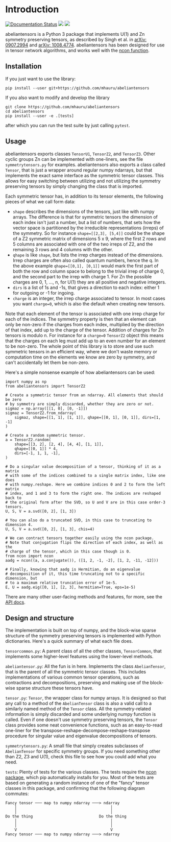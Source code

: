 # Introduction
[![Documentation Status][rtd-badge]][rtd-url]
[![][travis-img]][travis-url]
[![][codecov-img]][codecov-url]

abeliantensors is a Python 3 package that implements U(1) and Zn symmetry preserving
tensors, as described by Singh et al. in
[arXiv: 0907.2994](https://arxiv.org/abs/0907.2994) and
[arXiv: 1008.4774](https://arxiv.org/abs/1008.4774). abeliantensors has been designed
for use in tensor network algorithms, and works well with the
[ncon function](https://github.com/mhauru/ncon).

## Installation

If you just want to use the library:
```
pip install --user git+https://github.com/mhauru/abeliantensors
```

If you also want to modify and develop the library
```
git clone https://github.com/mhauru/abeliantensors
cd abeliantensors
pip install --user -e .[tests]
```
after which you can run the test suite by just calling `pytest`.

## Usage

abeliantensors exports classes `TensorU1`, `TensorZ2`, and `TensorZ3`. Other
cyclic groups Zn can be implemented with one-liners, see the file
`symmetrytensors.py` for examples. abeliantensors also exports a class called
`Tensor`, that is just a wrapper around regular numpy ndarrays, but that
implements the exact same interface as the symmetric tensor classes. This
allows for easy switching between utilizing and not utilizing the symmetry
preserving tensors by simply changing the class that is imported.

Each symmetric tensor has, in addition to its tensor elements, the following
pieces of what we call form data:
* `shape` describes the dimensions of the tensors, just like with numpy arrays.
  The difference is that for symmetric tensors the dimension of each index
  isn't just a number, but a list of numbers, that sets how the vector space is
  partitioned by the irreducible representations (irreps) of the symmetry. So
  for instance `shape=[[2,3], [5,4]]` could be the shape of a Z2 symmetric
  matrix of dimensions 5 x 9, where the first 2 rows and 5 columns are
  associated with one of the two irreps of Z2, and the remaining 3 rows and 4
  columns with the other.
* `qhape` is like `shape`, but lists the irrep charges instead of the
  dimensions. Irrep charges are often also called quantum numbers, hence the q.
  In the above example `qhape=[[0,1], [0,1]]` would mark the first part of both
  the row and column space to belong to the trivial irrep of charge 0, and the
  second part to the irrep with charge 1. For Zn the possible charges are 0, 1,
  ..., n, for U(1) they are all positive and negative integers.
* `dirs` is a list of 1s and -1s, that gives a direction to each index: either
  1 for outgoing or -1 for ingoing.
* `charge` is an integer, the irrep charge associated to tensor. In most cases
  you want `charge=0`, which is also the default when creating new tensors.

Note that each element of the tensor is associated with one irrep charge for
each of the indices. The symmetry property is then that an element can only be
non-zero if the charges from each index, multiplied by the direction of that
index, add up to the charge of the tensor. Addition of charges for Zn tensors
is modulo n. For instance for a `charge=0` `TensorZ2` object this means that
the charges on each leg must add up to an even number for an element to be
non-zero. The whole point of this library is to store and use such symmetric
tensors in an efficient way, where we don't waste memory or computation time on
the elements we know are zero by symmetry, and can't accidentally let them be
non-zero.

Here's a simple nonsense example of how abeliantensors can be used:
```
import numpy as np
from abeliantensors import TensorZ2

# Create a symmetric tensor from an ndarray. All elements that should be zero
# by symmetry are simply discarded, whether they are zero or not.
sigmaz = np.array([[1, 0], [0, -1]])
sigmaz = TensorZ2.from_ndarray(
    sigmaz, shape=[[1, 1], [1, 1]], qhape=[[0, 1], [0, 1]], dirs=[1, -1]
)

# Create a random symmetric tensor.
a = TensorZ2.random(
    shape=[[3, 2], [2, 4], [4, 4], [1, 1]],
    qhape=[[0, 1]] * 4,
    dirs=[-1, 1, 1, -1],
)

# Do a singular value decomposition of a tensor, thinking of it as a matrix
# with some of the indices combined to a single matrix index, like one does
# with numpy.reshape. Here we combine indices 0 and 2 to form the left matrix
# index, and 1 and 3 to form the right one. The indices are reshaped back to
# the original form after the SVD, so U and V are in this case order-3 tensors.
U, S, V = a.svd([0, 2], [1, 3])

# You can also do a truncated SVD, in this case to truncating to dimension 4.
U, S, V = a.svd([0, 2], [1, 3], chis=4)

# We can contract tensors together easily using the ncon package.
# Note that conjugation flips the direction of each index, as well as the
# charge of the tensor, which in this case though is 0.
from ncon import ncon
aadg = ncon((a, a.conjugate()), ([1, 2, -1, -2], [1, 2, -11, -12]))

# Finally, knowing that aadg is Hermitian, do an eigenvalue
# decomposition of it, this time truncating not to a specific dimension, but
# to a maximum relative truncation error of 1e-5.
E, U = aadg.eig([0, 1], [2, 3], hermitian=True, eps=1e-5)
```

There are many other user-facing methods and features, for more, see
the [API docs](https://abeliantensors.readthedocs.io/en/latest/).

## Design and structure

The implementation is built on top of numpy, and the block-wise sparse
structure of the symmetry preserving tensors is implemented with Python
dictionaries. Here's a quick summary of what each file does.

`tensorcommon.py`: A parent class of all the other classes, `TensorCommon`,
that implements some higher-level features using the lower-level methods.

`abeliantensor.py`: All the fun is in here. Implements the class
`AbelianTensor`, that is the parent of all the symmetric tensor classes. This
includes implementations of various common tensor operations, such as
contractions and decompositions, preserving and making use of the block-wise
sparse structure these tensors have.

`tensor.py`: `Tensor`, the wrapper class for numpy arrays. It is designed so that
any call to a method of the `AbelianTensor` class is also a valid call to a
similarly named method of the `Tensor` class. All the symmetry-related
information is simply discarded and some underlying numpy function is called.
Even if one doesn't use symmetry preserving tensors, the `Tensor` class provides
some neat convenience functions, such as an easy-to-read one-liner for the
transpose-reshape-decompose-reshape-transpose procedure for singular value and
eigenvalue decompositions of tensors.

`symmetrytensors.py`: A small file that simply creates subclasses of
`AbelianTensor` for specific symmetry groups. If you need something other than
Z2, Z3 and U(1), check this file to see how you could add what you need.

`tests`: Plenty of tests for the various classes. The tests require the [ncon
package](https://github.com/mhauru/ncon), which pip automatically installs for
you. Most of the tests are based on generating a random instance of one of the
"fancy" tensor classes in this package, and confirming that the following
diagram commutes:
```
Fancy tensor ─── map to numpy ndarray ───> ndarray
    │                                         │
    │                                         │
Do the thing                             Do the thing
    │                                         │
    │                                         │
    V                                         V
Fancy tensor ─── map to numpy ndarray ───> ndarray
```


[travis-img]: https://travis-ci.org/mhauru/abeliantensors.svg?branch=master
[travis-url]: https://travis-ci.org/mhauru/abeliantensors
[codecov-img]: https://codecov.io/gh/mhauru/abeliantensors/branch/master/graph/badge.svg
[codecov-url]: https://codecov.io/gh/mhauru/abeliantensors
[rtd-badge]: https://readthedocs.org/projects/abeliantensors/badge/?version=latest
[rtd-url]: https://abeliantensors.readthedocs.io/en/latest/?badge=latest
